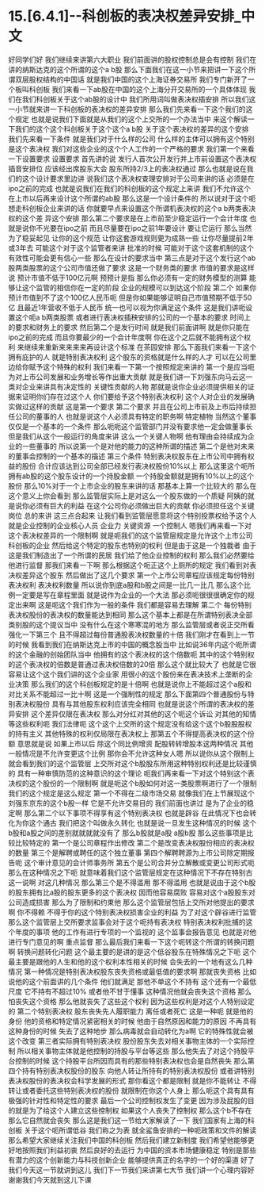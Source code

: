 # 15.[6.4.1]--科创板的表决权差异安排_中文

好同学们好
我们继续来讲第六大职业
我们前面讲的股权控制总是会有控制
我们在讲的纳斯达克的这个所谓的这个a b股
那么下面我们在这一小节来把讲一下这个所谓双层股权结构的中国话
就是我们中国的这个上海证券交易所
我们专门新开了一个板叫科创板
我们来看一下ab股在中国的这个上海分开交易所的一个具体体现
我们在我们科创板关于这个ab股的设计中
我们所用词叫做表决权插安排
所以我们这一小节就来讲一下科创板的表决权的差异安排
那么我们先来看一下这个我们的这个规定
也就是说我们下面就是从我们的这个上交所的一个办法当中
来这个解读一下我们的这个这个科创板关于这个这个a b股
关于这个表决权的差异的这个安排
我们先来看一下条件
就是我们对于什么样的公司
什么样的主体可以拥有这个特别是这个表决权
我们对这些企业的这个个人工作的一个严格的要求
我们第一个来看一下设置要求
设置要求
首先讲的说
发行人首次公开发行并上市前设置这个表决权插音安排位
应该经出席股东大会
股东所持2/3上的表决权通过
那么也就是说在我们的这个设计要求里边讲
说我们这个表决权查理安排对于公司来讲的话
必须是在ipo之前的完成
也就是说我们在我们的科创板的这个规定上来讲
我们不允许这个在上市以后再来设计这个所谓的ab股
那么这是一个设计条件的
所以说对于这个呃想走科创板企业来讲的话
你就要早点来设置这个所谓机表决权的这个a b两类表决权的这个差
异这个安排
那么第二个要求是在上市前至少稳定运行一个会计年度
也就是说你不光要在ipo之前
而且尽量要在ipo之前1年要设计
要让它运行
那么当然为了稳妥起见
让你的这个规范
让你这套游戏规则更为成熟一些
让你尽量提前2年或3年去
可能这个对于这个监管者来讲
批准的时候
可能对于这个这套机制的这个有效性可能会更有信心一些
那么在设计的要求当中
第三点是对于这个发行这个ab股两类股票的这个公司市值还做了要求
这是一个财务类的要求
市值的要求是这样说
预计市值不低于100亿元啊
预预计是指
那么你必须有一定的财务模型的测算
能够让这个监管的相信你在一定的阶段
企业的规模可以到达这个阶段
第二个
如果你预计市值到不了这个100亿人民币呃
但是你如果能够证明自己市值预期不低于50亿
且最近1年营收不低于人民币
统一也可以视为你满足这个条件
这是我们讲呃设置这个呃a b两类股票
或者进行表决权插秧安排的公司的一个基本的要求
时间上的要求和财务上的要求
然后第二个是发行时间
就是我们前面讲啊
就是你只能在ipo之前的完成
而且你要最少的一个会计年度啊
你在这个之后就不能拥有这个权利
来继续来重新来来来来再设计这个标准
在茶园安排
那么下面我们来看一下这个拥有庇护的人
就是特别表决权利
这个股东的资格就是什么样的人才
可以在公司里边给你赋予这个特殊的权利
我们来看一下第一个按照规定来讲的
第一个是应当呃为对上市公司发展和业务增长等作出重大贡献
就是我们讲一下刘强东向马云这一类对企业来讲具有决定性的
关键性贡献的人物
那就是说你企业必须提供相关的证据来证明你们存在过这个人
你们要给予这个特别表决权利
这个人对企业的发展确实做过这样的贡献
这是第一个要求
第二个要求
并且在公司上市前及上市后持续担任公司的董事的人
也就是说这个人必须具有特定的职务啊
特定植物
当然这个董事仅仅是一个基本的一个条件
那么呃呃这个监管部门并没有要求他一定会做董事长
但是我们从这个一般运行的角度来讲
这么一个关键人物啊
他有理由会持续成为企业的一些董事的
所以说第一个是对他的能力的这种所谓的描述
第二个是他对未来的董事会控制的一个基本的描述
第三个条件
特别表决权股东在上市公司中拥有权益的股份
合计应该达到公司全部已经发行表决权股份10%以上
那么这里这个呃所拥有ab股的这个股东设计的一个持股金额
一个持股金额就是拥有10%以上的这个股份
那么10%对于一个上市企业的股东来讲的话
那基本上算一个比较大的
那么在这个意义上你会看到
那么监管层实际上是对这么一个股东做的一个质疑
阿姨的就是说你必须有巨大的利益
在这个公司你必须做出巨大的贡献
你必须担任这个关键岗位
总的来讲
这三点合起来
让我们看到监管层愿意将这个特别投票权给予这个人
就是企业控制的企业核心人员
企业力
关键资源
一个控制人
嗯我们再来看一下对这个表决权差异的一个限制啊
就是呃我们的这个监管层规定是允许这个上市公司科创板的企业
然后给这个特定的股东也特别的权利
但是由于这是一个独裁者
由于这是我们制造出了一个所谓的民居
我们给了他企业控制的权利
那么我们必然要给他进行监督
那我们来看一下啊
那么根据这个呃正这个上厕所的规定
我们看到对表决权差异这个股东
然后做出了这几个要求
第一个上市公司章程应该规定每份特别表决权利
表决权利数量
所以说你到底a股和b股之间是一比几一比几
那么这个比例一定要是写在章程里面
就是说作为企业的一个大法
那必须呃很很很确定你的规定出来啊
这是呃这个我们作为一般的条件
我们都是容易去理解
第二个
每份特别表决权股份的表决权的数量能达到相同
那么这个基本上都是在所谓特别表决全部类别股的这个提议当中
没有什么在这个寒寒混的地方
那么监管层或者说正交所看强化一下第三个
且不得超过每份普通股表决权数量的十倍
我们刚才在看到上一节的时候
我看到我们在纳斯达克上市的中国的概念股当中
比如说36年内这个呃所谓的这个金融的创始团队当中
他拥有的这个表决权的这个倍数呃
其中的这个特别权的这个表决权的倍数是普通过表决权倍数的20倍
那么这个就比较大了
也就是它很容易让这个这个我们讲的这个企业家
用很小的这个股份来在表决技术上垄断的企业决策
那么我们的这个科创板规定的是十倍啊
也就是说你上不能超过这个a股和对比关系不能超过一比十啊
这是一个强制性的规定
那么下面第四个普通股份与特别表决权股份
具有与其他股东权利应该完全相同
也就是说这个所谓的表决权的差异安排
这个差异仅限在表决权
那么对分红对其他的这个呃这个诉讼
对其他的知情等这些权利呃
我们法律呃
这个这个上交所的这个规定没有给这个这个b股股股权的持有主义
其他特殊的权利仅局限在表决权上
那第五个不得提高表决权的这个份额
意思就是说
如果上市以后
除这个同比例增资
配股转转增股本这两种情况
其他一般情况是不允许变更这个比例
那你会不允许这种女人嗯
所以说你从这个限制上就会看到我们的这个监管层
上交所对这个b股股东所用这种特别权利还是比较谨慎的
具有一种审慎防范的这种意识的这个理论
呃我们再来看一下对这个特别这个表决权的这个股份的一个限制啊
就是呃这个b股如何对这一类股票啊进行了一个限制
我们的这个规定是这么规定
第一个不得在二级市场交易
就像我们在上节展现这个刘强东京东的这个b股一样
它是不允许交易目的
我们前面也讲过
是为了企业的稳定啊
那么第二个以下事项不得享有这个特别表决权
也就是辟谷
在此情况下也会转化为你这个通古
我们把这个叫做永久转化
也就是说一旦发生这种情况的时候
这个b股和a股之间的差别就就就就没有了
那么b股就是a股
a股b股
那么这些事项是比较比较特定的
第一个是公司章程作出修改
第二个是改变表决权股份相应的表决权的数量
第三个是解聘或聘任的这个独立董事
第四个解聘聘源为上市公司除定期报告呃
这个审计意见的会计师事务所
第五个是公司合并分立解散或变更公司形式呃
那么在这种情况之下呃
就意味着我们这个监管层规定在这种情况下不存在特别古这一说啊
对这几种情况
那么第三个是不得滥用
那不得滥用
也就是说由于这个b股的股东拥有比a股的股东更多的这个表决权
因而他容易腐败
容易对这个a股股东对公司造成损害
那么为了限制和约束他
那么这个监管层包括上交所对他提出的要求啊
你不得赖
不得于你的这个特别表决权损害企业的利益
为了对这个辟谷进行监管
那么这个监管层上交所要求监事会对于这个呃持有表决权
特别表决权利批捕的这个年度的事项
他的工作有进行专项的一个监视的
这个监事会报告意见
也就是对他进行专门意见的啊
重点监督
那么最后我们来看一下这个呃转这个所谓的转换问题啊
转换问题转化问题
这个最主要的是讲的是这个低谷股东在特殊情况之下呃
这个最主要是跟他的人生和他的这个权利本性相关的时候
会失去的一个地有这么几种情况
第一种情况是特别表决权股东丧失资格或最低值的要求啊
那就丧失资格
比如说他的这个前面讲的几个条件
他们就满足
那他不单这个不持有
这个还有一个最低尺度
它不持有不超过10%
或者他不甘于懂事
这种情况他就会丧失这个资格
那么怕丧失这个资格
那么他就丧失了这些这个权利
因为这些权利是对这个人特别设定的
第二个特别表决权
股东丧失先人履职能力
离任或者死亡
这是一种呃
就是他的身份
他的资格和特定情况紧密相关的时候
他由于自然原因和能力的原因
不再具有这种身份的时候
失去了这种地步
那么病毒就会自动转化为a啊
它的特殊性就会被这个改变
第三者实际拥有特别表决权
股份股东失去对相关事物主体的一个实际控制
所以相关事物主体就是他控制的持股与平台等这些
那么他失去了对这个持股平台控制的时候
这个持股平台所因而具有的那些特别表决权也会是自然丧失
那么第四个持有特别表决权股份的股东
向他人转让所持有的特别表决权股份
或者讲特别表决权股份的表决权会科学发展的形式
那你看这个都是限制
就是你不能转让
不得转让或者委托这些特别表决权的股份
就限制在你这个人身上
那么呃这个具有具有极强的针对性和特定性的要求
最后一个公司控制权发生了变更
因为涉及屁股的目的就是为了给这个人建立这些控制权
如果这个人丧失了控制权
那么这个b不存在
那么它自然就会丧失
那么这是我们这一节给大家解读了一下
我们国家有上海的科创板
关于这个呃所谓低谷
我们称之为表
就全鲨鱼安排的一种呃政策和文件的解读
那么希望大家继续关注我们中国的科创板
然后我们建立新制度
我们希望他能够更好地按照我们利益初衷
然后良好的去运行
为中国的资本市场健康稳定
特别是那些有潜力的这个创新能力与科技创新企业
能够提供真正的名字的一个好的渠道
好了
我们今天这一节就讲到这儿
我们下一节我们来讲第七大节
我们讲一个心理内容好
谢谢我们今天就到这儿下课
